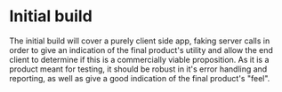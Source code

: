 # Initial build
The initial build will cover a purely client side app, faking server calls in
order to give an indication of the final product's utility and allow the end
client to determine if this is a commercially viable proposition. As it is a
product meant for testing, it should be robust in it's error handling and
reporting, as well as give a good indication of the final product's "feel". 


